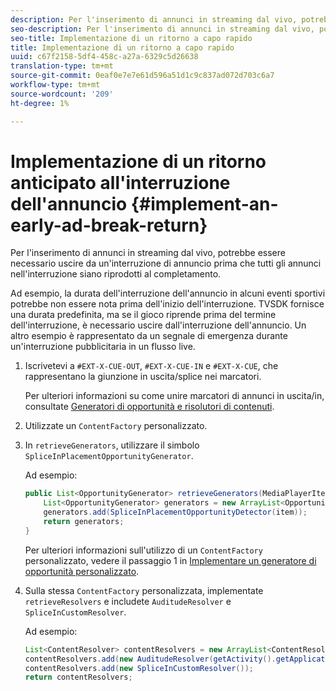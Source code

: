 ```yaml
---
description: Per l'inserimento di annunci in streaming dal vivo, potrebbe essere necessario uscire da un'interruzione di annuncio prima che tutti gli annunci nell'interruzione siano riprodotti al completamento.
seo-description: Per l'inserimento di annunci in streaming dal vivo, potrebbe essere necessario uscire da un'interruzione di annuncio prima che tutti gli annunci nell'interruzione siano riprodotti al completamento.
seo-title: Implementazione di un ritorno a capo rapido
title: Implementazione di un ritorno a capo rapido
uuid: c67f2158-5df4-458c-a27a-6329c5d26638
translation-type: tm+mt
source-git-commit: 0eaf0e7e7e61d596a51d1c9c837ad072d703c6a7
workflow-type: tm+mt
source-wordcount: '209'
ht-degree: 1%

---
```



# Implementazione di un ritorno anticipato all&#39;interruzione dell&#39;annuncio {#implement-an-early-ad-break-return}

Per l&#39;inserimento di annunci in streaming dal vivo, potrebbe essere necessario uscire da un&#39;interruzione di annuncio prima che tutti gli annunci nell&#39;interruzione siano riprodotti al completamento.

Ad esempio, la durata dell&#39;interruzione dell&#39;annuncio in alcuni eventi sportivi potrebbe non essere nota prima dell&#39;inizio dell&#39;interruzione. TVSDK fornisce una durata predefinita, ma se il gioco riprende prima del termine dell&#39;interruzione, è necessario uscire dall&#39;interruzione dell&#39;annuncio. Un altro esempio è rappresentato da un segnale di emergenza durante un&#39;interruzione pubblicitaria in un flusso live.

1. Iscrivetevi a `#EXT-X-CUE-OUT`, `#EXT-X-CUE-IN` e `#EXT-X-CUE`, che rappresentano la giunzione in uscita/splice nei marcatori.

   Per ulteriori informazioni su come unire marcatori di annunci in uscita/in, consultate [Generatori di opportunità e risolutori di contenuti](../../ad-insertion/content-resolver/c-psdk-android-2.7-content-resolver-about.md).

1. Utilizzate un `ContentFactory` personalizzato.
1. In `retrieveGenerators`, utilizzare il simbolo `SpliceInPlacementOpportunityGenerator`.

   Ad esempio:

   ```java
   public List<OpportunityGenerator> retrieveGenerators(MediaPlayerItem item) { 
       List<OpportunityGenerator> generators = new ArrayList<OpportunityGenerator>(); 
       generators.add(SpliceInPlacementOpportunityDetector(item)); 
       return generators; 
   }
   ```

   Per ulteriori informazioni sull&#39;utilizzo di un `ContentFactory` personalizzato, vedere il passaggio 1 in [Implementare un generatore di opportunità personalizzato](../../ad-insertion/content-resolver/t-psdk-android-2.7-opp-detector-impl-android.md).

1. Sulla stessa `ContentFactory` personalizzata, implementate `retrieveResolvers` e includete `AuditudeResolver` e `SpliceInCustomResolver`.

   Ad esempio:

   ```java
   List<ContentResolver> contentResolvers = new ArrayList<ContentResolver>(); 
   contentResolvers.add(new AuditudeResolver(getActivity().getApplicationContext())); 
   contentResolvers.add(new SpliceInCustomResolver()); 
   return contentResolvers;
   ```

